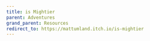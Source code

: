 ```yaml
---
title: is Mightier
parent: Adventures
grand_parent: Resources
redirect_to: https://mattumland.itch.io/is-mightier
---
```


